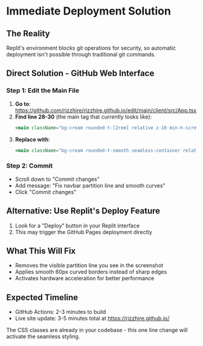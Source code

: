 # Immediate Deployment Solution

## The Reality
Replit's environment blocks git operations for security, so automatic deployment isn't possible through traditional git commands.

## Direct Solution - GitHub Web Interface

### Step 1: Edit the Main File
1. **Go to**: https://github.com/rizzhire/rizzhire.github.io/edit/main/client/src/App.tsx
2. **Find line 28-30** (the main tag that currently looks like):
   ```jsx
   <main className="bg-cream rounded-t-[2rem] relative z-10 min-h-screen overflow-hidden mt-16 content-reveal">
   ```
3. **Replace with**:
   ```jsx
   <main className="bg-cream rounded-t-smooth seamless-container relative z-10 min-h-screen overflow-hidden mt-16 content-reveal">
   ```

### Step 2: Commit
- Scroll down to "Commit changes"
- Add message: "Fix navbar partition line and smooth curves"
- Click "Commit changes"

## Alternative: Use Replit's Deploy Feature
1. Look for a "Deploy" button in your Replit interface
2. This may trigger the GitHub Pages deployment directly

## What This Will Fix
- Removes the visible partition line you see in the screenshot
- Applies smooth 60px curved borders instead of sharp edges  
- Activates hardware acceleration for better performance

## Expected Timeline
- GitHub Actions: 2-3 minutes to build
- Live site update: 3-5 minutes total at https://rizzhire.github.io/

The CSS classes are already in your codebase - this one line change will activate the seamless styling.